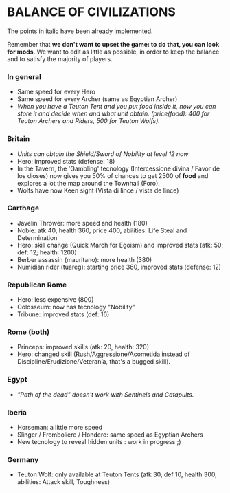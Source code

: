 # BALANCE OF CIVILIZATIONS

The points in italic have been already implemented.

Remember that **we don't want to upset the game: to do that, you can look for mods**. We want to edit as little as possible, in order to keep the balance and to satisfy the majority of players.

### In general

* Same speed for every Hero
* Same speed for every Archer (same as Egyptian Archer)
* *When you have a Teuton Tent and you put food inside it, now you can store it and decide when and what unit obtain. (price(food): 400 for Teuton Archers and Riders, 500 for Teuton Wolfs).*

### Britain

* *Units can obtain the Shield/Sword of Nobility at level 12 now*
* Hero: improved stats (defense: 18)
* In the Tavern, the 'Gambling' tecnology (Intercessione divina / Favor de los dioses) now gives you 50% of chances to get 2500 of **food** and explores a lot the map around the Townhall (Foro).
* Wolfs have now Keen sight (Vista di lince / vista de lince)


### Carthage 

* Javelin Thrower: more speed and health (180)
* Noble: atk 40, health 360, price 400, abilities: Life Steal and Determination
* Hero: skill change (Quick March for Egoism) and improved stats (atk: 50; def: 12; health: 1200)
* Berber assassin (mauritano): more health (380)
* Numidian rider (tuareg): starting price 360, improved stats (defense: 12)


### Republican Rome

* Hero: less expensive (800)
* Colosseum: now has tecnology "Nobility"
* Tribune: improved stats (def: 16)

### Rome (both)

* Princeps: improved skills (atk: 20, health: 320)
* Hero: changed skill (Rush/Aggressione/Acometida instead of Discipline/Erudizione/Veteranía, that's a bugged skill).

### Egypt

* *"Path of the dead" doesn't work with Sentinels and Catapults.*

### Iberia

* Horseman: a little more speed
* Slinger / Fromboliere / Hondero: same speed as Egyptian Archers 
* New tecnology to reveal hidden units : work in progress ;)

### Germany

* Teuton Wolf: only available at Teuton Tents (atk 30, def 10, health 300, abilities: Attack skill, Toughness)

